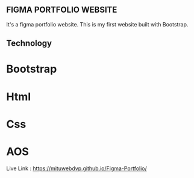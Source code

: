 ## FIGMA PORTFOLIO WEBSITE

It's a figma portfolio website. This is my first website built with Bootstrap.


## Technology

# Bootstrap
# Html
# Css
# AOS


Live Link : https://mituwebdvp.github.io/Figma-Portfolio/